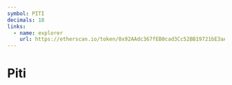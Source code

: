 ```yaml
---
symbol: PITI
decimals: 18
links:
  - name: explorer
    url: https://etherscan.io/token/0x92AAdc367fEB0cad3Cc52BB19721bE3aAd95953c
---
```


# Piti
